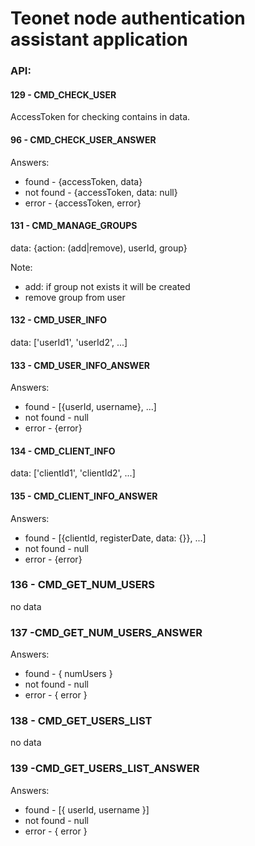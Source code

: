 # Teonet node authentication assistant application
 
 
### API:

#### 129 - CMD_CHECK_USER 

AccessToken for checking contains in data.


#### 96 - CMD_CHECK_USER_ANSWER 

Answers:
 * found - {accessToken, data}
 * not found - {accessToken, data: null}
 * error - {accessToken, error}
  
  
#### 131 - CMD_MANAGE_GROUPS 
  
data: {action: (add|remove), userId, group}

Note:
  * add: if group not exists it will be created
  * remove group from user
  
  
#### 132 - CMD_USER_INFO

data: ['userId1', 'userId2', ...]


#### 133 - CMD_USER_INFO_ANSWER

Answers:
 * found - [{userId, username}, ...]
 * not found - null
 * error - {error}
 
 
#### 134 - CMD_CLIENT_INFO

data: ['clientId1', 'clientId2', ...]


#### 135 - CMD_CLIENT_INFO_ANSWER

Answers:
 * found - [{clientId, registerDate, data: {}}, ...]
 * not found - null
 * error - {error}

### 136 - CMD_GET_NUM_USERS

no data
    
### 137 -CMD_GET_NUM_USERS_ANSWER

Answers:
 * found - { numUsers }
 * not found - null
 * error - { error }

### 138 - CMD_GET_USERS_LIST

no data
    
### 139 -CMD_GET_USERS_LIST_ANSWER

Answers:
 * found - [{ userId, username }]
 * not found - null
 * error - { error }


